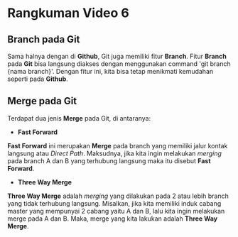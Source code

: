 # Rangkuman Video 6

## Branch pada Git

Sama halnya dengan di **Github**, Git juga memiliki fitur **Branch**. Fitur **Branch** pada **Git** bisa langsung diakses dengan menggunakan command 'git branch {nama branch}'. Dengan fitur ini, kita bisa tetap menikmati kemudahan seperti pada **Github**.

## Merge pada Git

Terdapat dua jenis **Merge** pada Git, di antaranya:

- **Fast Forward**

**Fast Forward** ini merupakan **Merge** pada branch yang memiliki jalur kontak langsung atau *Direct Path*. Maksudnya, jika kita ingin melakukan *merging* pada branch A dan B yang terhubung langsung maka itu disebut **Fast Forward**.

- **Three Way Merge**

**Three Way Merge** adalah *merging* yang dilakukan pada 2 atau lebih branch yang tidak terhubung langsung. Misalkan, jika kita memiliki induk cabang master yang mempunyai 2 cabang yaitu A dan B, lalu kita ingin melakukan merge pada A dan B. Maka, merge yang kita lakukan adalah **Three Way Merge**.
